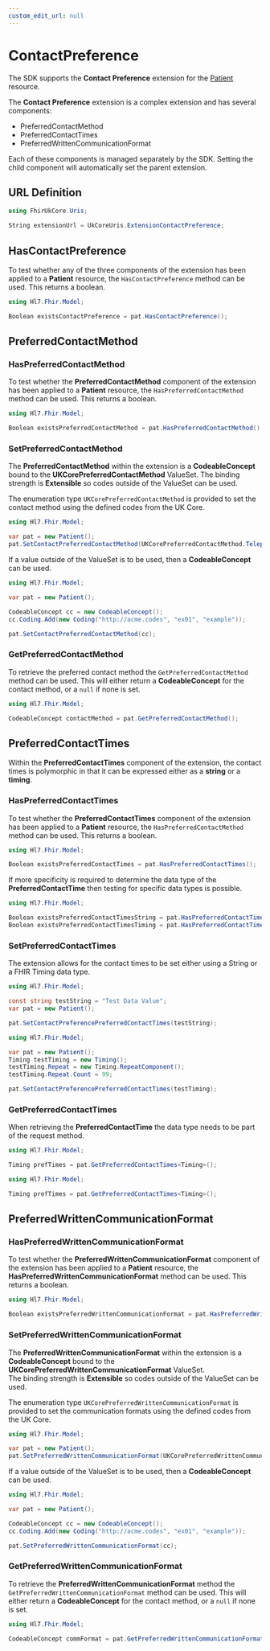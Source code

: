 ```yaml
---
custom_edit_url: null
---
```


# ContactPreference

The SDK supports the **Contact Preference** extension for the [Patient](/docs/resources/res-patient) resource.

The **Contact Preference** extension is a complex extension and has several components:
- PreferredContactMethod 
- PreferredContactTimes
- PreferredWrittenCommunicationFormat
  
Each of these components is managed separately by the SDK. Setting the child component will automatically set the parent extension.

## URL Definition

``` csharp
using FhirUkCore.Uris;

String extensionUrl = UkCoreUris.ExtensionContactPreference;
```

## HasContactPreference

To test whether any of the three components of the extension has been applied to a **Patient** resource, the `HasContactPreference` method can be used.  This returns a boolean. 
``` csharp
using Hl7.Fhir.Model;

Boolean existsContactPreference = pat.HasContactPreference();
```

## PreferredContactMethod

### HasPreferredContactMethod

To test whether the **PreferredContactMethod** component of the extension has been applied to a **Patient** resource, the `HasPreferredContactMethod` method can be used.  This returns a boolean.
``` csharp
using Hl7.Fhir.Model;

Boolean existsPreferredContactMethod = pat.HasPreferredContactMethod();
```

### SetPreferredContactMethod

The **PreferredContactMethod** within the extension is a **CodeableConcept** bound to the **UKCorePreferredContactMethod** ValueSet.  The binding strength is **Extensible** so codes outside of the ValueSet can be used.

The enumeration type  `UKCorePreferredContactMethod` is provided to set the contact method using the defined codes from the UK Core.

``` csharp
using Hl7.Fhir.Model;

var pat = new Patient();
pat.SetContactPreferredContactMethod(UKCorePreferredContactMethod.Telephone);
```

If a value outside of the ValueSet is to be used, then a **CodeableConcept** can be used.

``` csharp
using Hl7.Fhir.Model;

var pat = new Patient();

CodeableConcept cc = new CodeableConcept();
cc.Coding.Add(new Coding("http://acme.codes", "ex01", "example"));

pat.SetContactPreferredContactMethod(cc);

```

### GetPreferredContactMethod

To retrieve the preferred contact method the `GetPreferredContactMethod` method can be used. This will either return a **CodeableConcept** for the contact method, or a `null` if none is set.

``` csharp
using Hl7.Fhir.Model;

CodeableConcept contactMethod = pat.GetPreferredContactMethod();
```



## PreferredContactTimes

Within the **PreferredContactTimes** component of the extension, the contact times is polymorphic in that it can be expressed either as a **string** or a **timing**.
### HasPreferredContactTimes

To test whether the **PreferredContactTimes** component of the extension has been applied to a **Patient** resource, the `HasPreferredContactMethod` method can be used.  This returns a boolean.
``` csharp
using Hl7.Fhir.Model;

Boolean existsPreferredContactTimes = pat.HasPreferredContactTimes();
```

If more specificity is required to determine the data type of the **PreferredContactTime** then testing for specific data types is possible.

``` csharp
using Hl7.Fhir.Model;

Boolean existsPreferredContactTimesString = pat.HasPreferredContactTimes<String>();
Boolean existsPreferredContactTimesTiming = pat.HasPreferredContactTimes<Timing>();
```

### SetPreferredContactTimes

The extension allows for the contact times to be set either using a String or a FHIR Timing data type.

``` csharp title="Set using a String value."
using Hl7.Fhir.Model;

const string testString = "Test Data Value";
var pat = new Patient();

pat.SetContactPreferencePreferredContactTimes(testString);
```
``` csharp title="Set using a Timing value."
using Hl7.Fhir.Model;

var pat = new Patient();
Timing testTiming = new Timing();
testTiming.Repeat = new Timing.RepeatComponent();
testTiming.Repeat.Count = 99;

pat.SetContactPreferencePreferredContactTimes(testTiming);
```

### GetPreferredContactTimes

When retrieving the **PreferredContactTime** the data type needs to be part of the request method.

``` csharp title="Retrieve using a String value."
using Hl7.Fhir.Model;

Timing prefTimes = pat.GetPreferredContactTimes<Timing>();
```
``` csharp title="Retrieve using a Timing value."
using Hl7.Fhir.Model;

Timing prefTimes = pat.GetPreferredContactTimes<Timing>();
```

## PreferredWrittenCommunicationFormat

### HasPreferredWrittenCommunicationFormat
To test whether the **PreferredWrittenCommunicationFormat** component of the extension has been applied to a **Patient** resource, the **HasPreferredWrittenCommunicationFormat** method can be used.    This returns a boolean. 
``` csharp
using Hl7.Fhir.Model;

Boolean existsPreferredWrittenCommunicationFormat = pat.HasPreferredWrittenCommunicationFormat();
```

### SetPreferredWrittenCommunicationFormat
The **PreferredWrittenCommunicationFormat** within the extension is a **CodeableConcept** bound to the **UKCorePreferredWrittenCommunicationFormat** ValueSet.  
The binding strength is **Extensible** so codes outside of the ValueSet can be used.

The enumeration type  `UKCorePreferredWrittenCommunicationFormat` is provided to set the communication formats using the defined codes from the UK Core.

``` csharp
using Hl7.Fhir.Model;

var pat = new Patient();
pat.SetPreferredWrittenCommunicationFormat(UKCorePreferredWrittenCommunicationFormat.Braille);
```

If a value outside of the ValueSet is to be used, then a **CodeableConcept** can be used.

``` csharp
using Hl7.Fhir.Model;

var pat = new Patient();

CodeableConcept cc = new CodeableConcept();
cc.Coding.Add(new Coding("http://acme.codes", "ex01", "example"));

pat.SetPreferredWrittenCommunicationFormat(cc);

```

### GetPreferredWrittenCommunicationFormat

To retrieve the **PreferredWrittenCommunicationFormat** method the `GetPreferredWrittenCommunicationFormat` method can be used. This will either return a **CodeableConcept** for the contact method, or a `null` if none is set.

``` csharp
using Hl7.Fhir.Model;

CodeableConcept commFormat = pat.GetPreferredWrittenCommunicationFormat();
```